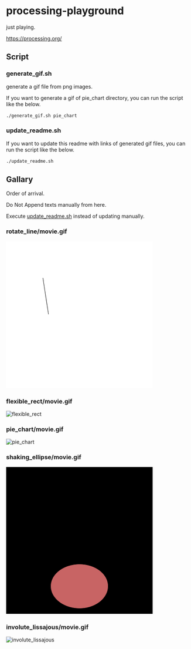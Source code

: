 # processing-playground

just playing.

<https://processing.org/>

## Script

### generate_gif.sh

generate a gif file from png images.

If you want to generate a gif of pie_chart directory, you can run the script like the below.

```sh
./generate_gif.sh pie_chart
```

### update_readme.sh

If you want to update this readme with links of generated gif files, you can run the script like the below.

```sh
./update_readme.sh
```

## Gallary

Order of arrival.

Do Not Append texts manually from here.

Execute [update_readme.sh](update_readme.sh) instead of updating manually.

### rotate_line/movie.gif

![rotate_line](rotate_line/movie.gif)

### flexible_rect/movie.gif

![flexible_rect](flexible_rect/movie.gif)

### pie_chart/movie.gif

![pie_chart](pie_chart/movie.gif)

### shaking_ellipse/movie.gif

![shaking_ellipse](shaking_ellipse/movie.gif)

### involute_lissajous/movie.gif

![involute_lissajous](involute_lissajous/movie.gif)

